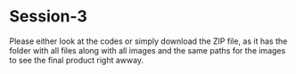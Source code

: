 # Session-3

Please either look at the codes or simply download the ZIP file,
as it has the folder with all files along with all images and the same paths for the images to see the final product right awway.
